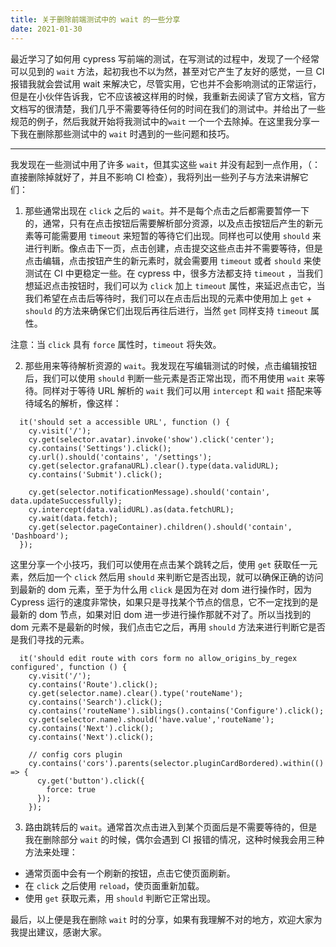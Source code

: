 ```yaml
---
title: 关于删除前端测试中的 wait 的一些分享
date: 2021-01-30
---
```


最近学习了如何用 cypress 写前端的测试，在写测试的过程中，发现了一个经常可以见到的 `wait` 方法，起初我也不以为然，甚至对它产生了友好的感觉，一旦 CI 报错我就会尝试用 wait 来解决它，尽管实用，它也并不会影响测试的正常运行，但是在小伙伴告诉我，它不应该被这样用的时候，我重新去阅读了官方文档，官方文档写的很清楚，我们几乎不需要等待任何的时间在我们的测试中。并给出了一些规范的例子，然后我就开始将我测试中的`wait` 一个一个去除掉。在这里我分享一下我在删除那些测试中的 `wait` 时遇到的一些问题和技巧。

--------

我发现在一些测试中用了许多 `wait`，但其实这些 `wait` 并没有起到一点作用，（：直接删除掉就好了，并且不影响 CI 检查），我将列出一些列子与方法来讲解它们：

1. 那些通常出现在 `click` 之后的 `wait`。并不是每个点击之后都需要暂停一下的，通常，只有在点击按钮后需要解析部分资源，以及点击按钮后产生的新元素等可能需要用 `timeout` 来短暂的等待它们出现。同样也可以使用 `should` 来进行判断。像点击下一页，点击创建，点击提交这些点击并不需要等待，但是点击编辑，点击按钮产生的新元素时，就会需要用 `timeout` 或者 `should` 来使测试在 CI 中更稳定一些。在 cypress 中，很多方法都支持 `timeout` ，当我们想延迟点击按钮时，我们可以为 `click` 加上 `timeout` 属性，来延迟点击它，当我们希望在点击后等待时，我们可以在点击后出现的元素中使用加上 `get` + `should` 的方法来确保它们出现后再往后进行，当然 `get` 同样支持 `timeout` 属性。

注意：当 `click` 具有 `force` 属性时，`timeout` 将失效。

2. 那些用来等待解析资源的 `wait`。我发现在写编辑测试的时候，点击编辑按钮后，我们可以使用 `should` 判断一些元素是否正常出现，而不用使用 `wait` 来等待。同样对于等待 URL 解析的 `wait` 我们可以用 `intercept` 和 `wait` 搭配来等待域名的解析，像这样：

```
  it('should set a accessible URL', function () {
    cy.visit('/');
    cy.get(selector.avatar).invoke('show').click('center');
    cy.contains('Settings').click();
    cy.url().should('contains', '/settings');
    cy.get(selector.grafanaURL).clear().type(data.validURL);
    cy.contains('Submit').click();

    cy.get(selector.notificationMessage).should('contain', data.updateSuccessfully);
    cy.intercept(data.validURL).as(data.fetchURL);
    cy.wait(data.fetch);
    cy.get(selector.pageContainer).children().should('contain', 'Dashboard');
  });
```

这里分享一个小技巧，我们可以使用在点击某个跳转之后，使用 `get` 获取任一元素，然后加一个 `click` 然后用 `should` 来判断它是否出现，就可以确保正确的访问到最新的 dom 元素，至于为什么用 `click` 是因为在对 dom 进行操作时，因为 Cypress 运行的速度非常快，如果只是寻找某个节点的信息，它不一定找到的是最新的 dom 节点，如果对旧 dom 进一步进行操作那就不对了。所以当找到的 dom 元素不是最新的时候，我们点击它之后，再用 `should` 方法来进行判断它是否是我们寻找的元素。

```
  it('should edit route with cors form no allow_origins_by_regex configured', function () {
    cy.visit('/');
    cy.contains('Route').click();
    cy.get(selector.name).clear().type('routeName');
    cy.contains('Search').click();
    cy.contains('routeName').siblings().contains('Configure').click();
    cy.get(selector.name).should('have.value','routeName');
    cy.contains('Next').click();
    cy.contains('Next').click();

    // config cors plugin
    cy.contains('cors').parents(selector.pluginCardBordered).within(() => {
      cy.get('button').click({
        force: true
      });
    });
```

3. 路由跳转后的 `wait`。通常首次点击进入到某个页面后是不需要等待的，但是我在删除部分 `wait` 的时候，偶尔会遇到 CI 报错的情况，这种时候我会用三种方法来处理：

+ 通常页面中会有一个刷新的按钮，点击它使页面刷新。
+ 在 `click` 之后使用 `reload`，使页面重新加载。
+ 使用 `get` 获取元素，用 `should` 判断它正常出现。

最后，以上便是我在删除 `wait` 时的分享，如果有我理解不对的地方，欢迎大家为我提出建议，感谢大家。
